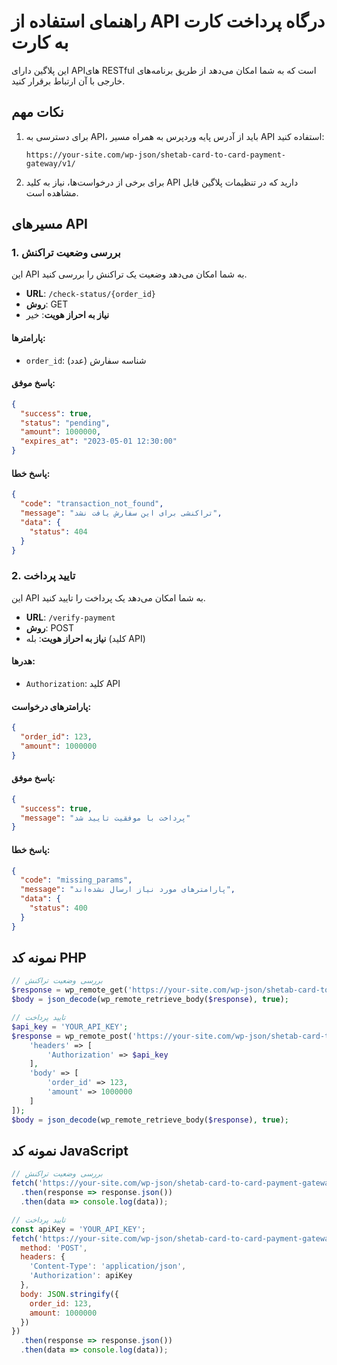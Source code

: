# راهنمای استفاده از API درگاه پرداخت کارت به کارت

این پلاگین دارای API‌های RESTful است که به شما امکان می‌دهد از طریق برنامه‌های خارجی با آن ارتباط برقرار کنید.

## نکات مهم

1. برای دسترسی به API، باید از آدرس پایه وردپرس به همراه مسیر API استفاده کنید:
   ```
   https://your-site.com/wp-json/shetab-card-to-card-payment-gateway/v1/
   ```

2. برای برخی از درخواست‌ها، نیاز به کلید API دارید که در تنظیمات پلاگین قابل مشاهده است.

## مسیرهای API

### 1. بررسی وضعیت تراکنش

این API به شما امکان می‌دهد وضعیت یک تراکنش را بررسی کنید.

- **URL**: `/check-status/{order_id}`
- **روش**: GET
- **نیاز به احراز هویت**: خیر

#### پارامترها:

- `order_id`: شناسه سفارش (عدد)

#### پاسخ موفق:

```json
{
  "success": true,
  "status": "pending",
  "amount": 1000000,
  "expires_at": "2023-05-01 12:30:00"
}
```

#### پاسخ خطا:

```json
{
  "code": "transaction_not_found",
  "message": "تراکنشی برای این سفارش یافت نشد",
  "data": {
    "status": 404
  }
}
```

### 2. تایید پرداخت

این API به شما امکان می‌دهد یک پرداخت را تایید کنید.

- **URL**: `/verify-payment`
- **روش**: POST
- **نیاز به احراز هویت**: بله (کلید API)

#### هدرها:

- `Authorization`: کلید API

#### پارامترهای درخواست:

```json
{
  "order_id": 123,
  "amount": 1000000
}
```

#### پاسخ موفق:

```json
{
  "success": true,
  "message": "پرداخت با موفقیت تایید شد"
}
```

#### پاسخ خطا:

```json
{
  "code": "missing_params",
  "message": "پارامترهای مورد نیاز ارسال نشده‌اند",
  "data": {
    "status": 400
  }
}
```

## نمونه کد PHP

```php
// بررسی وضعیت تراکنش
$response = wp_remote_get('https://your-site.com/wp-json/shetab-card-to-card-payment-gateway/v1/check-status/123');
$body = json_decode(wp_remote_retrieve_body($response), true);

// تایید پرداخت
$api_key = 'YOUR_API_KEY';
$response = wp_remote_post('https://your-site.com/wp-json/shetab-card-to-card-payment-gateway/v1/verify-payment', [
    'headers' => [
        'Authorization' => $api_key
    ],
    'body' => [
        'order_id' => 123,
        'amount' => 1000000
    ]
]);
$body = json_decode(wp_remote_retrieve_body($response), true);
```

## نمونه کد JavaScript

```javascript
// بررسی وضعیت تراکنش
fetch('https://your-site.com/wp-json/shetab-card-to-card-payment-gateway/v1/check-status/123')
  .then(response => response.json())
  .then(data => console.log(data));

// تایید پرداخت
const apiKey = 'YOUR_API_KEY';
fetch('https://your-site.com/wp-json/shetab-card-to-card-payment-gateway/v1/verify-payment', {
  method: 'POST',
  headers: {
    'Content-Type': 'application/json',
    'Authorization': apiKey
  },
  body: JSON.stringify({
    order_id: 123,
    amount: 1000000
  })
})
  .then(response => response.json())
  .then(data => console.log(data));
``` 